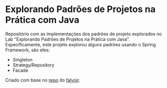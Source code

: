 # Explorando Padrões de Projetos na Prática com Java

Repositório com as implementações dos padrões de projeto explorados no Lab "Explorando Padrões de Projetos na Prática com Java". Especificamente, este projeto explorou alguns padrões usando o Spring Framework, são eles:
- Singleton
- Strategy/Repository
- Facade

Criado com base no [repo](https://github.com/digitalinnovationone/lab-padroes-projeto-spring) do [falvojr](https://github.com/falvojr).
